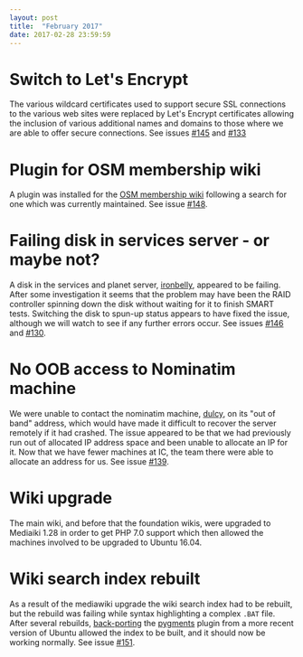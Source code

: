 ```yaml
---
layout: post
title:  "February 2017"
date: 2017-02-28 23:59:59
---
```


# Switch to Let's Encrypt

The various wildcard certificates used to support secure SSL connections to the various web sites were
replaced by Let's Encrypt certificates allowing the inclusion of various additional names and domains
to those where we are able to offer secure connections. See issues [#145](https://github.com/openstreetmap/operations/issues/145) and [#133](https://github.com/openstreetmap/operations/issues/133)

# Plugin for OSM membership wiki

A plugin was installed for the [OSM membership wiki](https://join.osmfoundation.org/) following a search for one which was currently maintained. See issue [#148](https://github.com/openstreetmap/operations/issues/148).

# Failing disk in services server - or maybe not?

A disk in the services and planet server, [ironbelly](https://hardware.openstreetmap.org/servers/ironbelly.openstreetmap.org/), appeared to be failing. After some investigation it seems that the problem may have been the RAID controller spinning down the disk without waiting for it to finish SMART tests. Switching the disk to spun-up status appears to have fixed the issue, although we will watch to see if any further errors occur. See issues [#146](https://github.com/openstreetmap/operations/issues/146) and [#130](https://github.com/openstreetmap/operations/issues/130).

# No OOB access to Nominatim machine

We were unable to contact the nominatim machine, [dulcy](https://hardware.openstreetmap.org/servers/dulcy.openstreetmap.org/), on its "out of band" address, which would have made it difficult to recover the server remotely if it had crashed. The issue appeared to be that we had previously run out of allocated IP address space and been unable to allocate an IP for it. Now that we have fewer machines at IC, the team there were able to allocate an address for us. See issue [#139](https://github.com/openstreetmap/operations/issues/139).

# Wiki upgrade

The main wiki, and before that the foundation wikis, were upgraded to Mediaiki 1.28 in order to get PHP 7.0 support which then allowed the machines involved to be upgraded to Ubuntu 16.04.

# Wiki search index rebuilt

As a result of the mediawiki upgrade  the wiki search index had to be rebuilt, but the rebuild was failing while syntax highlighting a complex `.BAT` file. After several rebuilds, [back-porting](https://launchpad.net/~osmadmins/+archive/ubuntu/ppa/+sourcepub/7515526/+listing-archive-extra) the [pygments](http://pygments.org/) plugin from a more recent version of Ubuntu allowed the index to be built, and it should now be working normally. See issue [#151](https://github.com/openstreetmap/operations/issues/151).
